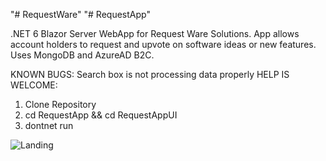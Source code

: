 "# RequestWare" 
"# RequestApp" 

.NET 6 Blazor Server WebApp for Request Ware Solutions. App allows account holders to request and upvote on software ideas or new features. Uses MongoDB and AzureAD B2C.

KNOWN BUGS: Search box is not processing data properly
HELP IS WELCOME:

1. Clone Repository
2. cd RequestApp && cd RequestAppUI
3. dontnet run


![Landing](https://user-images.githubusercontent.com/95720340/167284580-3c597829-7aad-4f54-b3c0-5cf03c81574d.png)


